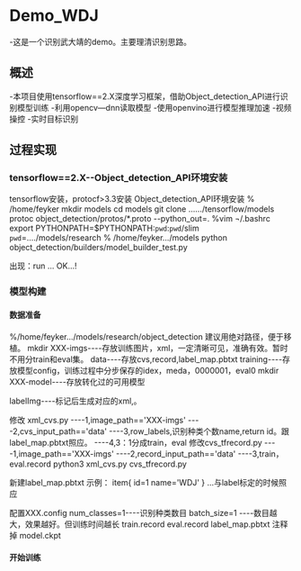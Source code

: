 # Demo_WDJ
-这是一个识别武大靖的demo。主要理清识别思路。
## 概述
-本项目使用tensorflow==2.X深度学习框架，借助Object_detection_API进行识别模型训练
-利用opencv—dnn读取模型
-使用openvino进行模型推理加速
-视频操控
-实时目标识别
## 过程实现
### tensorflow==2.X--Object_detection_API环境安装
tensorflow安装，protocf>3.3安装
Object_detection_API环境安装
% /home/feyker
mkdir models
cd models
git clone ....../tensorflow/models
protoc object_detection/protos/*.proto --python_out=.
%vim ¬/.bashrc
export PYTHONPATH=$PYTHONPATH:`pwd`:`pwd`/slim
`pwd`=..../models/research
% /home/feyker.../models
python object_detection/builders/model_builder_test.py

出现：run ...  OK...!
### 模型构建
#### 数据准备
%/home/feyker.../models/research/object_detection
建议用绝对路径，便于移植。
mkdir   XXX-imgs----存放训练图片，xml，一定清晰可见，准确有效。暂时不用分train和eval集。
            data----存放cvs,record,label_map.pbtxt
        training----存放模型config，训练过程中分步保存的idex，meda，0000001，eval0
mkdir  XXX-model----存放转化过的可用模型

labelImg----标记后生成对应的xml,。

修改     xml_cvs.py ----1,image_path=='XXX-imgs'
                   ----2,cvs_input_path=='data'
                   ----3,row_labels,识别种类个数name,return id。跟label_map.pbtxt照应。
                   ----4,3：1分成train，eval
修改cvs_tfrecord.py ----1,image_path=='XXX-imgs'
                   ----2,record_input_path=='data'
                   ----3,train，eval.record
python3 xml_cvs.py cvs_tfrecord.py

新建label_map.pbtxt
示例：
item{
  id=1
  name='WDJ'
}
...与label标定的时候照应

配置XXX.config
num_classes=1----识别种类数目
batch_size=1 ----数目越大，效果越好。但训练时间越长
train.record
eval.record
label_map.pbtxt
注释掉  model.ckpt

#### 开始训练

